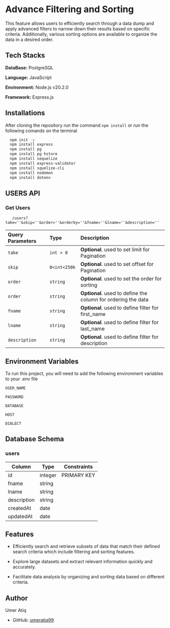 # Advance Filtering and Sorting
 This feature allows users to efficiently search through a data dump and apply advanced filters to narrow down their results based on specific criteria. Additionally, various sorting options are available to organize the data in a desired order.

## Tech Stacks
**DataBase:** PostgreSQL

**Language:** JavaScript

**Environment:** Node.js v20.2.0

**Framework:** Express.js 


## Installations
After cloning the repository run the command `npm install` or run the following comands on the terminal

```bash
  npm init -y
  npm install express
  npm install pg
  npm install pg hstore
  npm install sequelize
  npm install express-validator
  npm install squelize-cli
  npm install nodemon
  npm install dotenv
```
## USERS API

### Get Users

```http
   /users?take=''&skip=''&order=''&orderby=''&fname=''&lname=''&description=''
```
| Query Parameters | Type        | Description                |
| :--------        | :-------    | :------------------------- |
| `take`           | `int > 0`   | **Optional**. used to set limit for Pagination |
| `skip`           | `0<int<250k`| **Optional**. used to set offset for Pagination |
| `order`          | `string`    | **Optional**. used to set the order for sorting |
| `order`          | `string`    | **Optional**. used to define the column for ordering the data |
| `fname`          | `string`    | **Optional**. used to define filter for first_name |
| `lname`          | `string`    | **Optional**. used to define filter for last_name |
| `description`    | `string`    | **Optional**. used to define filter for description |


## Environment Variables

To run this project, you will need to add the following environment variables to your .env file

`USER_NAME`

`PASSWORD`

`DATABASE`

`HOST`

`DIALECT`


## Database Schema
### users

| Column     | Type    | Constraints |
| ---------- | ------- | ----------- |
| id         | integer | PRIMARY KEY |
| fname      | string  |             |
| lname      | string  |             |
| description| string  |             |
| createdAt  | date    |             |
| updatedAt  | date    |             |


## Features

- Efficiently search and retrieve subsets of data that match their defined search criteria which include filtering and sorting features.

- Explore large datasets and extract relevant information quickly and accurately.

- Facilitate data analysis by organizing and sorting data based on different criteria.

## Author

Umer Atiq

- GitHub: [umeratiq99](https://github.com/umeratiq99)

